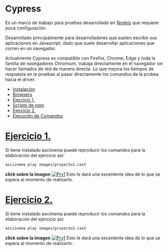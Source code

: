 # Cypress

Es un marco de trabajo para pruebas desarrollado en [Nodejs](https://nodejs.org/es/) que requiere poca configuración.

Desarrollado principalmente para desarrolladores que suelen escribir sus aplicaciones en Javascript, dado que suele desarrollar aplicaciones que corren en un navegador.

Actualmente Cypress es compatible con Firefox, Chrome, Edge y toda la familia de navegadores Chromium, trabaja directamente en el navegador sin hacer llamados de red de manera directa. Lo que mejora los tiempos de respuesta en la pruebas al pasar directamente los comandos de la prubea hacia el driver.

- [Instalación](Instalacion.md)
- [Browsers](browser.md)
- [Ejercicio 1.](#ejercicio-1)
- [Scripts de npm](npmscripts.md)
- [Ejercicio 2.](#ejercicio-2)
- [Ejecución de Comandos](comando-cypress.md)
  
# [Ejercicio 1.](ejercicios/Ex1.md)


Si tiene instalado asciinema puede reproducir los comandos para la elaboración del ejercicio así:

```bash
asciinema play images/proyecto1.cast
```
**click sobre la imagen**
[![Pry1](https://asciinema.org/a/430498.svg)](https://asciinema.org/a/430498?autoplay=1)
Esto le dará una excenlente idea de lo que se espera al momento de realizarlo.

# [Ejercicio 2.](ejercicios/Ex2.md)

Si tiene instalado asciinema puede reproducir los comandos para la elaboración del ejercicio así:

```bash
asciinema play images/proyecto2.cast
```
**click sobre la imagen**
[![Pry1](https://asciinema.org/a/430645.svg)](https://asciinema.org/a/430645?autoplay=1)
Esto le dará una excenlente idea de lo que se espera al momento de realizarlo.
